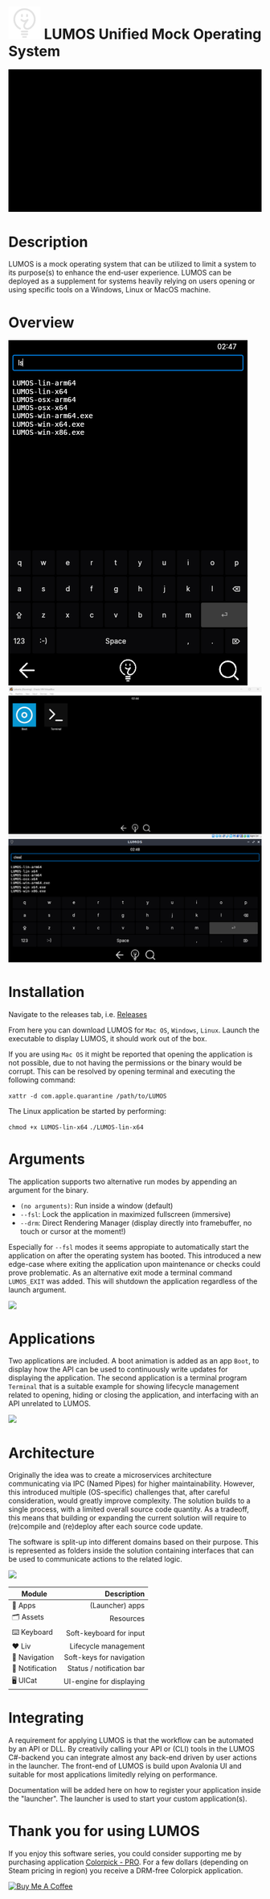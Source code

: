 # <img src="https://raw.githubusercontent.com/jetspiking/LUMOS/main/Readme/Icon.png" width="64" height="64"> LUMOS Unified Mock Operating System
![](https://github.com/jetspiking/LUMOS/blob/main/Readme/Boot.gif)

# Description
LUMOS is a mock operating system that can be utilized to limit a system to its purpose(s) to enhance the end-user experience. LUMOS can be deployed as a supplement for systems heavily relying on users opening or using specific tools on a Windows, Linux or MacOS machine.

# Overview
<img src="https://raw.githubusercontent.com/jetspiking/LUMOS/main/Readme/SoftKeyboardPortrait.png">
<img src="https://raw.githubusercontent.com/jetspiking/LUMOS/main/Readme/VirtualBox.png">
<img src="https://raw.githubusercontent.com/jetspiking/LUMOS/main/Readme/SoftKeyboardLandscape.png">

# Installation
Navigate to the releases tab, i.e. 
[Releases](https://github.com/jetspiking/LUMOS/releases)

From here you can download LUMOS for ```Mac OS```, ```Windows```, ```Linux```.
Launch the executable to display LUMOS, it should work out of the box. 

If you are using ```Mac OS``` it might be reported that opening the application is not possible, due to not having the permissions or the binary would be corrupt. This can be resolved by opening terminal and executing the following command: 

```xattr -d com.apple.quarantine /path/to/LUMOS```

The Linux application be started by performing:

```chmod +x LUMOS-lin-x64```
```./LUMOS-lin-x64```

# Arguments
The application supports two alternative run modes by appending an argument for the binary.
- ```(no arguments)```: Run inside a window (default)
- ```--fsl```: Lock the application in maximized fullscreen (immersive)
- ```--drm```: Direct Rendering Manager (display directly into framebuffer, no touch or cursor at the moment!)

Especially for ```--fsl``` modes it seems appropiate to automatically start the application on after the operating system has booted. This introduced a new edge-case where exiting the application upon maintenance or checks could prove problematic. As an alternative exit mode a terminal command ```LUMOS_EXIT``` was added. This will shutdown the application regardless of the launch argument.

<img src="https://raw.githubusercontent.com/jetspiking/LUMOS/main/Readme/LaptopFsl.jpg">

# Applications
Two applications are included. A boot animation is added as an app ```Boot```, to display how the API can be used to continuously write updates for displaying the application. The second application is a terminal program ```Terminal``` that is a suitable example for showing lifecycle management related to opening, hiding or closing the application, and interfacing with an API unrelated to LUMOS.

<img src="https://raw.githubusercontent.com/jetspiking/LUMOS/main/Readme/Applications.png">

# Architecture
Originally the idea was to create a microservices architecture communicating via IPC (Named Pipes) for higher maintainability. However, this introduced multiple (OS-specific) challenges that, after careful consideration, would greatly improve complexity. The solution builds to a single process, with a limited overall source code quantity. As a tradeoff, this means that building or expanding the current solution will require to (re)compile and (re)deploy after each source code update.

The software is split-up into different domains based on their purpose. This is represented as folders inside the solution containing interfaces that can be used to communicate actions to the related logic.

<img src="https://raw.githubusercontent.com/jetspiking/LUMOS/main/Readme/Architecture.png" width="500">

| Module            | Description                 |
| ----------------- | --------------------------: |
| 📱 Apps          | (Launcher) apps             |
| 🗂️ Assets        | Resources                   |
| ⌨️ Keyboard      | Soft-keyboard for input     |
| ❤️ Liv           | Lifecycle management        |
| 🧭 Navigation    | Soft-keys for navigation    |
| 🔔 Notification  | Status / notification bar   |
| 🖥️ UICat         | UI-engine for displaying    |

# Integrating
A requirement for applying LUMOS is that the workflow can be automated by an API or DLL. By creativily calling your API or (CLI) tools in the LUMOS C#-backend you can integrate almost any back-end driven by user actions in the launcher. The front-end of LUMOS is build upon Avalonia UI and suitable for most applications limitedly relying on performance.

Documentation will be added here on how to register your application inside the "launcher". The launcher is used to start your custom application(s).

# Thank you for using LUMOS
If you enjoy this software series, you could consider supporting me by purchasing application [Colorpick - PRO](https://store.steampowered.com/app/1388790/Colorpick__PRO). For a few dollars (depending on Steam pricing in region) you receive a DRM-free Colorpick application.

<a href="https://www.buymeacoffee.com/DustinHendriks" target="_blank"><img src="https://cdn.buymeacoffee.com/buttons/default-orange.png" alt="Buy Me A Coffee" height="41" width="174"></a>
